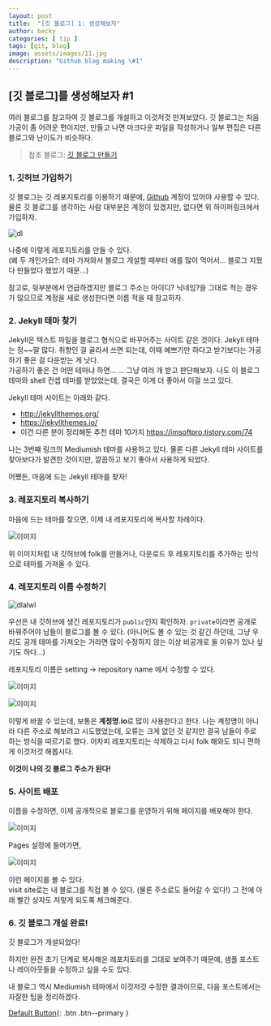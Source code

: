 ```yaml
---
layout: post
title:  "[깃 블로그] 1: 생성해보자"
author: becky
categories: [ tip ]
tags: [git, blog]
image: assets/images/11.jpg
description: "Github blog making \#1"
---
```


## [깃 블로그]를 생성해보자 \#1  


여러 블로그를 참고하여 깃 블로그를 개설하고 이것저것 만져보았다. 깃 블로그는 처음 가공이 좀 어려운 편이지만, 만들고 나면 마크다운 파일을 작성하거나 일부 편집은 다른 블로그와 난이도가 비슷하다.  

> 참조 블로그: [깃 블로그 만들기](https://velog.io/@pyk0844/%EA%B9%83-%EB%B8%94%EB%A1%9C%EA%B7%B8-%EB%A7%8C%EB%93%A4%EA%B8%B0%EC%89%BD%EA%B2%8C-%EA%B4%80%EB%A6%AC-%ED%95%98%EA%B8%B0)  



### 1. 깃허브 가입하기  

깃 블로그는 깃 레포지토리를 이용하기 때문에, [Github](https://github.com/) 계정이 있어야 사용할 수 있다. 물론 깃 블로그를 생각하는 사람 대부분은 계정이 있겠지만, 없다면 위 하이퍼링크에서 가입하자.  

![dl](https://i.imgur.com/RjgQNsv.jpeg)  

나중에 이렇게 레포지토리를 만들 수 있다.  
(왜 두 개인가요?: 테마 가져와서 블로그 개설할 때부터 애를 많이 먹어서... 블로그 지웠다 만들었다 했었기 때문...)  

참고로, 뒷부분에서 언급하겠지만 블로그 주소는 아이디? 닉네임?을 그대로 적는 경우가 많으므로 계정을 새로 생성한다면 이름 적을 때 참고하자.  



### 2. Jekyll 테마 찾기  

Jekyll은 텍스트 파일을 블로그 형식으로 바꾸어주는 사이트 같은 것이다. Jekyll 테마는 정\~~말 많다. 취향인 걸 골라서 쓰면 되는데, 이때 예쁘기만 하다고 받기보다는 가공하기 좋은 걸 다운받는 게 낫다.  
가공하기 좋은 건 어떤 테마냐 하면... ... 그냥 여러 개 받고 판단해보자. 나도 이 블로그 테마와 shell 컨셉 테마를 받았었는데, 결국은 이게 더 좋아서 이걸 쓰고 있다.  


Jekyll 테마 사이트는 아래와 같다.  

* http://jekyllthemes.org/  
* https://jekyllthemes.io/  
* 이건 다른 분이 정리해둔 추천 테마 10가지 https://imsoftpro.tistory.com/74  

나는 3번째 링크의 Mediumish 테마를 사용하고 있다. 물론 다른 Jekyll 테마 사이트를 찾아보다가 발견한 것이지만, 깔끔하고 보기 좋아서 사용하게 되었다.  

어쨌든, 마음에 드는 Jekyll 테마를 찾자!  




### 3. 레포지토리 복사하기  

마음에 드는 테마를 찾으면, 이제 내 레포지토리에 복사할 차례이다.  

![이미지](https://i.imgur.com/zVi9Ujt.png)  


위 이미지처럼 내 깃허브에 folk를 만들거나, 다운로드 후 레포지토리를 추가하는 방식으로 테마를 가져올 수 있다.  




### 4. 레포지토리 이름 수정하기  


![dlalwl](https://i.imgur.com/irXrapO.png)  

우선은 내 깃허브에 생긴 레포지토리가 `public`인지 확인하자. `private`이라면 공개로 바꿔주어야 남들이 블로그를 볼 수 있다. (아니어도 볼 수 있는 것 같긴 하던데, 그냥 우리도 공개 테마를 가져오는 거라면 많이 수정하지 않는 이상 비공개로 둘 이유가 있나 싶기도 하다...)  


레포지토리 이름은 setting → repository name 에서 수정할 수 있다.  

![이미지](https://i.imgur.com/6um1wfu.png)  

![이미지](https://i.imgur.com/HxBRKsY.png)  

이렇게 바꿀 수 있는데, 보통은 **계정명.io**로 많이 사용한다고 한다. 나는 계정명이 아니라 다른 주소로 해보려고 시도했었는데, 오류는 크게 없던 것 같지만 결국 남들이 주로 하는 방식을 따르기로 했다. 어차피 레포지토리는 삭제하고 다시 folk 해와도 되니 편하게 이것저것 해봅시다.  

**이것이 나의 깃 블로그 주소가 된다!**  




### 5. 사이트 배포  

이름을 수정하면, 이제 공개적으로 블로그를 운영하기 위해 페이지를 배포해야 한다.  

![이미지](https://i.imgur.com/0l6kMfo.png)  

Pages 설정에 들어가면,


![이미지](https://i.imgur.com/1EQCU5i.png)  

이런 페이지를 볼 수 있다.  
visit site로는 내 블로그를 직접 볼 수 있다. (물론 주소로도 들어갈 수 있다!) 그 전에 아래 빨간 상자도 저렇게 되도록 체크해준다.  




### 6. 깃 블로그 개설 완료!  

깃 블로그가 개설되었다!  

하지만 완전 초기 단계로 복사해온 레포지토리를 그대로 보여주기 때문에, 샘플 포스트나 레이아웃들을 수정하고 싶을 수도 있다.  


내 블로그 역시 Mediumish 테마에서 이것저것 수정한 결과이므로, 다음 포스트에서는 자잘한 팁을 정리하겠다.  






[Default Button](#){: .btn .btn--primary }